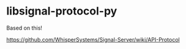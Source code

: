 # libsignal-protocol-py

Based on this!

https://github.com/WhisperSystems/Signal-Server/wiki/API-Protocol
